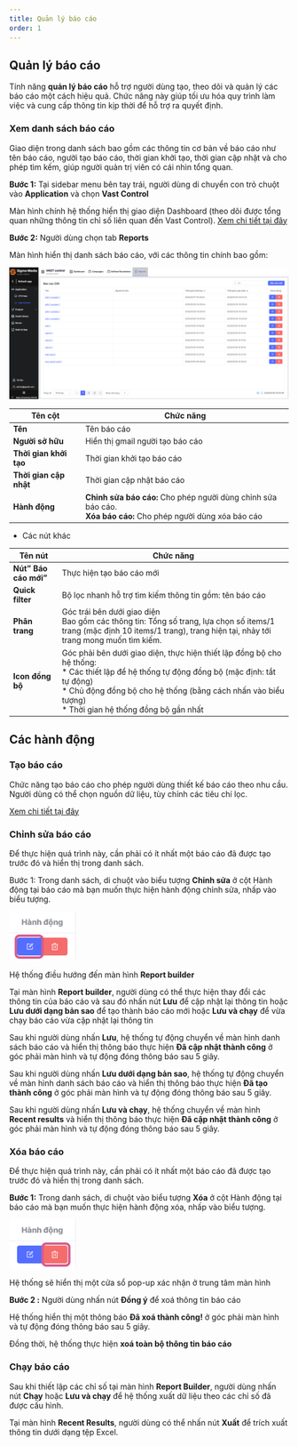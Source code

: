 ```yaml
---
title: Quản lý báo cáo
order: 1
---
```

## Quản lý báo cáo
Tính năng **quản lý báo cáo** hỗ trợ người dùng tạo, theo dõi và quản lý các báo cáo một cách hiệu quả. Chức năng này giúp tối ưu hóa quy trình làm việc và cung cấp thông tin kịp thời để hỗ trợ ra quyết định.

### Xem danh sách báo cáo
Giao diện trong danh sách bao gồm các thông tin cơ bản về báo cáo như tên báo cáo, người tạo báo cáo, thời gian khởi tạo, thời gian cập nhật và cho phép tìm kếm, giúp người quản trị viên có cái nhìn tổng quan.

**Bước 1:** Tại sidebar menu bên tay trái, người dùng di chuyển con trỏ chuột vào **Application** và chọn **Vast Control**

Màn hình chính hệ thống hiển thị giao diện Dashboard (theo dõi được tổng quan những thông tin chỉ số liên quan đến Vast Control). [Xem chi tiết tại đây](../dashboard.md)

**Bước 2:** Người dùng chọn tab **Reports**

Màn hình hiển thị danh sách báo cáo, với các thông tin chính bao gồm:

![img](../../../../public/images/vast-control/report/danh-sach-bc.png)

|Tên cột       | Chức năng                                                    |
| -------------- | ------------------------------------------------------------ |
| **Tên**         |Tên báo cáo |
| **Người sở hữu**   |Hiển thị gmail người tạo báo cáo       |
| **Thời gian khởi tạo**      | Thời gian khởi tạo báo cáo|
| **Thời gian cập nhật** |Thời gian cập nhật báo cáo|
| **Hành động** |**Chỉnh sửa báo cáo:** Cho phép người dùng chỉnh sửa báo cáo.<br />**Xóa báo cáo:** Cho phép người dùng xóa báo cáo

* Các nút khác

|Tên nút       | Chức năng                                                    |
| -------------- | ------------------------------------------------------------ |
| **Nút” Báo cáo mới”**         |Thực hiện tạo báo cáo mới |
| **Quick filter**   |Bộ lọc nhanh hỗ trợ tìm kiếm thông tin gồm: tên báo cáo    |
| **Phân trang**   |Góc trái bên dưới giao diện<br />Bao gồm các thông tin: Tổng số trang, lựa chọn số items/1 trang (mặc định 10 items/1 trang), trang hiện tại, nhảy tới trang mong muốn tìm kiếm.    |
| **Icon đồng bộ**   |Góc phải bên dưới giao diện, thực hiện thiết lập đồng bộ cho hệ thống:<br /> * Các thiết lập để hệ thống tự động đồng bộ (mặc định: tắt tự động)<br /> * Chủ động đồng bộ cho hệ thống (bằng cách nhấn vào biểu tượng)<br /> * Thời gian hệ thống đồng bộ gần nhất   |

## Các hành động

### Tạo báo cáo
Chức năng tạo báo cáo cho phép người dùng thiết kế báo cáo theo nhu cầu. Người dùng có thể chọn nguồn dữ liệu, tùy chỉnh các tiêu chí lọc. 

[Xem chi tiết tại đây](b-tao-bao-cao.md)

### Chỉnh sửa báo cáo
Để thực hiện quá trình này, cần phải có ít nhất một báo cáo đã được tạo trước đó và hiển thị trong danh sách.

Bước 1: Trong danh sách, di chuột vào biểu tượng **Chỉnh sửa** ở cột Hành động tại báo cáo mà bạn muốn thực hiện hành động chỉnh sửa, nhấp vào biểu tượng.

![img](../../../../public/images/vast-control/report/chinh-sua-bc.png)

Hệ thống điều hướng đến màn hình **Report builder**

Tại màn hình **Report builder**, người dùng có thể thực hiện thay đổi các thông tin của báo cáo và sau đó nhấn nút **Lưu** để cập nhật lại thông tin hoặc **Lưu dưới dạng bản sao** để tạo thành báo cáo mới hoặc **Lưu và chạy** để vừa chạy báo cáo vừa cập nhật lại thông tin 

Sau khi người dùng nhấn **Lưu**, hệ thống tự động chuyển về màn hình danh sách báo cáo và hiển thị thông báo thực hiện **Đã cập nhật thành công** ở góc phải màn hình và tự động đóng thông báo sau 5 giây. 

Sau khi người dùng nhấn **Lưu dưới dạng bản sao**, hệ thống tự động chuyển về màn hình danh sách báo cáo và hiển thị thông báo thực hiện **Đã tạo thành công** ở góc phải màn hình và tự động đóng thông báo sau 5 giây.

Sau khi người dùng nhấn **Lưu và chạy**, hệ thống chuyển về màn hình **Recent results** và hiển thị thông báo thực hiện **Đã cập nhật thành công** ở góc phải màn hình và tự động đóng thông báo sau 5 giây.

### Xóa báo cáo
Để thực hiện quá trình này, cần phải có ít nhất một báo cáo đã được tạo trước đó và hiển thị trong danh sách.

**Bước 1:** Trong danh sách, di chuột vào biểu tượng **Xóa** ở cột Hành động tại báo cáo mà bạn muốn thực hiện hành động xóa, nhấp vào biểu tượng.

![img](../../../../public/images/vast-control/report/xoa-bc.png)

Hệ thống sẽ hiển thị một cửa sổ pop-up xác nhận ở trung tâm màn hình

**Bước 2 :** Người dùng nhấn nút **Đồng ý** để xoá thông tin báo cáo

Hệ thống hiển thị một thông báo **Đã xoá thành công!** ở góc phải màn hình và tự động đóng thông báo sau 5 giây.

Đồng thời, hệ thống thực hiện **xoá toàn bộ thông tin báo cáo**

### Chạy báo cáo 
Sau khi thiết lập các chỉ số tại màn hình **Report Builder**, người dùng nhấn nút **Chạy** hoặc **Lưu và chạy** để hệ thống xuất dữ liệu theo các chỉ số đã được cấu hình.

Tại màn hình **Recent Results**, người dùng có thể nhấn nút **Xuất** để trích xuất thông tin dưới dạng tệp Excel.

